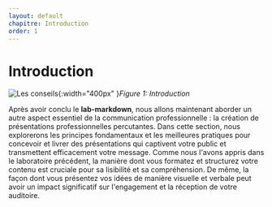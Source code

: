 ```yaml
---
layout: default
chapitre: Introduction
order: 1
---
```

<!--  -->

# Introduction
![Les conseils](/lab-presentation/1.introduction/images/intro.jpg){:width="400px" }*Figure 1: Introduction*

<!-- note -->

Après avoir conclu le **lab-markdown**, nous allons maintenant aborder un autre aspect essentiel de la communication professionnelle : la création de présentations professionnelles percutantes. Dans cette section, nous explorerons les principes fondamentaux et les meilleures pratiques pour concevoir et livrer des présentations qui captivent votre public et transmettent efficacement votre message. Comme nous l'avons appris dans le laboratoire précédent, la manière dont vous formatez et structurez votre contenu est cruciale pour sa lisibilité et sa compréhension. De même, la façon dont vous présentez vos idées de manière visuelle et verbale peut avoir un impact significatif sur l'engagement et la réception de votre auditoire.
<!-- new slide -->
